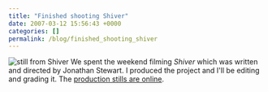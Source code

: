 ```yaml
---
title: "Finished shooting Shiver"
date: 2007-03-12 15:56:43 +0000
categories: []
permalink: /blog/finished_shooting_shiver
---
```

![still from Shiver](/gallery2/d/3033-2/DSC_0030.jpg) We spent the
weekend filming *Shiver* which was written and directed by Jonathan
Stewart. I produced the project and I'll be editing and grading it. The
[production stills are online](/v/film_stills/shiver).


